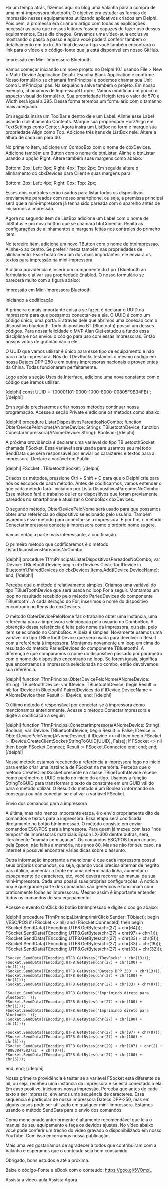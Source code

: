 Há um tempo atrás, fizemos aqui no blog uma Vakinha para a compra de uma mini-impressora bluetooth. O objetivo era estudar as formas de impressão nesses equipamentos utilizando aplicativos criados em Delphi. Pois bem, a promessa era criar um artigo com todas as explicações necessárias para que nossos leitores fossem capazes de fazer uso desses equipamentos. Esse dia chegou. Gravamos uma vídeo-aula exclusiva mostrando o passo a passo e agora você poderá conferir também o detalhamento em texto. Ao final desse artigo você também encontrará o link para o vídeo e o código-fonte que já está disponível em nosso GitHub.



Impressão em Mini-Impressora Bluetooth

Vamos começar iniciando um novo projeto no Delphi 10.1 usando File > New > Multi-Device Application Delphi. Escolha Blank Application e confirme. Nosso formulário se chamará frmPrincipal e podemos chamar sua Unit como UntPrincipal.pas. Na sequência salve também o projeto. Em nosso exemplo, chamamos de ImpressapBT.dproj. Vamos modificar um pouco o aspecto visual do formulário. Sua propriedade Heigth terá o valor de 570 e Width será igual a 385. Dessa forma teremos um formulário com o tamanho mais adequado.

Em seguida insira um ToolBar e dentro dele um Label. Alinhe esse Label usando o alinhamento Contents. Marque sua propriedade HorzAlign em TextSettings como Center. Agora insira um ListBox no form e marque sua propriedade Align como Top. Adicione três itens de ListBox nele. Altere a altura de cada um para 40.

No primeiro item, adicione um ComboBox com o nome de cbxDevices. Adicione também um Button com o nome de btnListar. Alinhe o btnListar usando a opção Right. Altere também suas margens como abaixo:

Bottom: 2px;
Left: 0px;
Right: 4px;
Top: 2px;
Em seguida altere o alinhamento do cbxDevices para Client e suas margens para:

Bottom: 2px;
Left: 4px;
Right: 0px;
Top: 2px;


Esses dois controles serão usados para listar todos os dispositivos previamente pareados com nosso smartphone, ou seja, a premissa principal será que a mini-impressora já tenha sido pareada com o aparelho antes de iniciarmos a impressão.

Agora no segundo item de ListBox adicione um Label com o nome de lblStatus e um novo button que se chamará btnConectar. Repita as configurações de alinhamentos e margens feitas nos controles do primeiro item.

No terceiro item, adicione um novo TButton com o nome de btnImpressao. Alinhe-o ao centro. Se preferir mexa também nas propriedades de alinhamento. Esse botão será um dos mais importantes, ele enviará os textos para impressão na mini-impressora.

A última providência é inserir um componente do tipo TBluetooth ao formulário e ativar sua propriedade Enabled. O nosso formulário se parecerá muito com a figura abaixo:

Impressão em Mini-Impressora Bluetooth

Iniciando a codificação

A primeira e mais importante coisa a se fazer, é declarar o UUID da impressora para que possamos conectar-se a ela. O UUID é como um código único, uma porta. É através dele que abrimos uma conexão com o dispositivo bluetooth. Todo dispositivo BT (Bluetooth) possui um desses códigos. Para nossa felicidade o MVP Alan Glei estudou a fundo essa disciplina e nos enviou o código para uso com essas impressoras. Então nossos votos de gratidão vão a ele.

O UUID que vamos utilizar é único para esse tipo de equipamento e não para cada impressora. Nós do TDevRocks testamos o mesmo código em nossa Datacs DPP-250 e em outras impressoras nacionais e provenientes da China. Todas funcionaram perfeitamente.

Logo após a seção Uses da Interface, adicione uma nova constante com o código que iremos utilizar.



[delphi]
const
  UUID = '{00001101-0000-1000-8000-00805F9B34FB}';
[/delphi]


Em seguida precisaremos criar nossos métodos continuar nossa programação. Acesse a seção Private e adicione os métodos como abaixo:



[delphi]
    procedure ListarDispositivosPareadosNoCombo;
    function ObterDevicePeloNome(ANomeDevice: String): TBluetoothDevice;
    function ConectarImpressora(ANomeDevice: String): Boolean;
[/delphi]


A próxima providência é declarar uma variável do tipo TBluetoothSocket chamada FSocket. Essa variável será usada para usarmos seu método SendData que será responsável por enviar os caracteres e textos para a impressora. Declare a variável em Public.



[delphi]
    FSocket : TBluetoothSocket;
[/delphi]


Criados os métodos, pressione Ctrl + Shift + C para que o Delphi crie para nós os escopos de cada método. Antes de codificarmos, vamos entender o que cada método fará. Iniciando por ListarDispositivosPareadosNoCombo. Esse método fará o trabalho de ler os dispositivos que foram previamente pareados no smartphone e atualizar o ComboBox cbxDevices.

O segundo método, ObterDevicePeloNome será usado para que possamos obter uma referência ao dispositivo selecionado pelo usuário. Também usaremos esse método para conectar-se a impressora. E por fim, o método ConectarImpressora conecta à impressora como o próprio nome sugere.

Vamos então a parte mais interessante, à codificação.

O primeiro método que codificaremos é o método ListarDispositivosPareadosNoCombo.



[delphi]
procedure TfrmPrincipal.ListarDispositivosPareadosNoCombo;
var
  lDevice: TBluetoothDevice;
begin
  cbxDevices.Clear;
  for lDevice in Bluetooth1.PairedDevices do
    cbxDevices.Items.Add(lDevice.DeviceName);
end;
[/delphi]


Perceba que o método é relativamente simples. Criamos uma variável do tipo TBlueToothDevice que será usada no loop For a seguir. Montamos um loop no resultado recebido pelo método PariedDevices do componente TBluetooth1. A cada iteração do For, inserimos o nome do dispositivo encontrado no Items do cbxDevices.

O método ObterDevicePeloNome faz o trabalho obter uma instância, uma referência para a impressora selecionada pelo usuário no ComboBox. A obtenção dessa referência é feita pelo nome da impressora, ou seja, pelo item selecionado no ComboBox. A ideia é simples. Novamente usamos uma variável do tipo TBlueToothDevice que será usada para devolver o Result com a referência à impressora. Montamos novamente um loop em cima do resultado do método PariedDevices do componente TBluetooth1. A diferença é que comparamos o nome do dispositivo passado por parâmetro com o nome do dispositivo encontrado no loop. Se forem iguais, significa que encontramos a impressora selecionada no combo, então devolvemos sua referência.



[delphi]
function TfrmPrincipal.ObterDevicePeloNome(ANomeDevice: String): TBluetoothDevice;
var
  lDevice: TBluetoothDevice;
begin
  Result := nil;
  for lDevice in Bluetooth1.PairedDevices do
    if lDevice.DeviceName = ANomeDevice then
      Result := lDevice;
end;
[/delphi]


O último método é responsável por conectar-se à impressora como mencionamos anteriormente. Acesse o método ConectarImpressora e digite a codificação a seguir:



[delphi]
function TfrmPrincipal.ConectarImpressora(ANomeDevice: String): Boolean;
var
  lDevice: TBluetoothDevice;
begin
  Result := False;
  lDevice := ObterDevicePeloNome(ANomeDevice);
  if lDevice &lt;&gt; nil then
  begin
    FSocket := lDevice.CreateClientSocket(StringToGUID(UUID), False);
    if FSocket &lt;&gt; nil then
    begin
      FSocket.Connect;
      Result := FSocket.Connected
    end;
  end;
end;
[/delphi]


Nesse método estamos recebendo a referência à impressora logo no início para então criar uma instância de FSocket na memória. Perceba que o método CreateClientSocket presente na classe TBlueToothDevice recebe como parâmetro o UUID criado no início do artigo. Usamos a função StringToGUID para transformar o texto da constante em um GUID válido para o método utilizar. O Result do método é um Boolean informando se conseguiu ou não conectar-se e ativar a variável FScoket.

Envio dos comandos para a impressora

A última, mas não menos importante etapa, é o envio propriamente dito de comandos e textos para a impressora. Essa etapa será codificada diretamente no botão btnImpressao. O método consiste em enviar comandos ESC/POS para a impressora. Para quem já mexeu com isso "nos tempos" de impressoras matriciais Epson LX-300 dentre outras, será, literalmente "mamão com açucar". Os comandos ESC/POS foram criados pela Epson, não falha a memória, nos anos 80. Mas se não for seu caso, na internet é possível encontrar várias dicas sobre o assunto.

Outra informação importante a mencionar é que cada impressora possui seus próprios comandos, ou seja, quando você precisa alternar de negrito para itálico, aumentar a fonte em uma determinada linha, aumentar o espaçamento de caracteres, etc, você deverá recorrer ao manual da sua mini-impressora. Cada uma possui suas próprias configurações. A notícia boa é que grande parte dos comandos são genéricos e funcionam com praticamente todas as impressoras. Mesmo assim é importante entender todos os comandos de seu equipamento.

Acesse o evento OnClick do botão btnImpressao e digite o código abaixo:



[delphi]
procedure TfrmPrincipal.btnImprimirClick(Sender: TObject);
begin
  //ESC/POS
  if (FSocket &lt;&gt; nil) and (FSocket.Connected) then
  begin
    FSocket.SendData(TEncoding.UTF8.GetBytes(chr(27) + chr(64)));
    FSocket.SendData(TEncoding.UTF8.GetBytes(chr(27) + chr(97) + chr(1)));
    FSocket.SendData(TEncoding.UTF8.GetBytes(chr(27) + chr(33) + chr(8)));
    FSocket.SendData(TEncoding.UTF8.GetBytes(chr(27) + chr(33) + chr(16)));
    FSocket.SendData(TEncoding.UTF8.GetBytes(chr(27) + chr(33) + chr(32)));

    FSocket.SendData(TEncoding.UTF8.GetBytes('TDevRocks' + chr(13)));
    FSocket.SendData(TEncoding.UTF8.GetBytes(chr(27) + chr(100) + chr(1)));
    FSocket.SendData(TEncoding.UTF8.GetBytes('Datecs DPP 250' + chr(13)));
    FSocket.SendData(TEncoding.UTF8.GetBytes(chr(27) + chr(100) + chr(1)));
    FSocket.SendData(TEncoding.UTF8.GetBytes(chr(27) + chr(33) + chr(0)));

    FSocket.SendData(TEncoding.UTF8.GetBytes('Imprimindo direto para Bluetooth '));
    FSocket.SendData(TEncoding.UTF8.GetBytes(chr(27) + chr(100) + chr(1)));
    FSocket.SendData(TEncoding.UTF8.GetBytes('Imprimindo direto para Bluetooth '));
    FSocket.SendData(TEncoding.UTF8.GetBytes(chr(27) + chr(100) + chr(1)));

    FSocket.SendData(TEncoding.UTF8.GetBytes(chr(27) + chr(97) + chr(0)));
    FSocket.SendData(TEncoding.UTF8.GetBytes(chr(27) + chr(100) + chr(5)));
    FSocket.SendData(TEncoding.UTF8.GetBytes(chr(29) + chr(107) + chr(2) + '8983847583721' + chr(0)));
    FSocket.SendData(TEncoding.UTF8.GetBytes(chr(27) + chr(100) + chr(5)));
  end;
end;
[/delphi]


Nossa primeira providência é testar se a variável FSocket está diferente de nil, ou seja, recebeu uma instância da impressora e se está conectado à ela. Em caso positivo, iniciamos nossa impressão. Perceba que antes de cada texto a ser impresso, enviamos uma sequência de caracteres. Essa sequência é particular de nossa impressora Datecs DPP-250, mas em alguns casos pode ser utilizado em qualquer mini-impressora. Estamos usando o método SendData para o envio dos comandos.

Como mencionado anteriormente é altamente recomendável que leia o manual de seu equipamento e faça os devidos ajustes. No vídeo abaixo você pode conferir um trecho do vídeo gravado o disponibilizado em nosso YouTube. Com isso encerramos nossa publicação.

Mais uma vez gostaríamos de agradecer à todos que contribuíram com a Vakinha e esperamos que o conteúdo seja bem consumido.

Obrigado, bons estudos e até a próxima.



Baixe o código-Fonte e eBook com o conteúdo:
https://goo.gl/5VOmxL

Assista a vídeo-aula
Assista Agora
